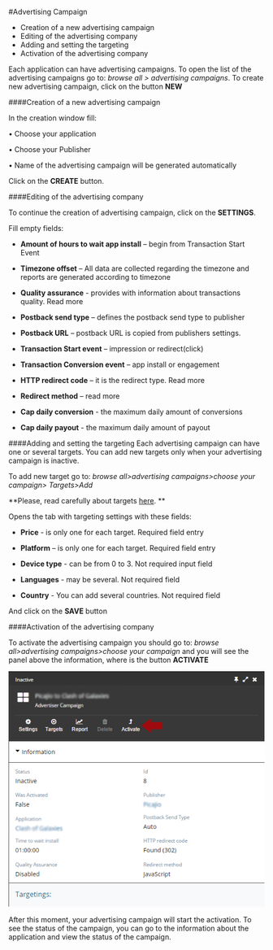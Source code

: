 #Advertising Campaign


* Creation of a new advertising campaign
* Editing of the advertising company
* Adding and setting the targeting
* Activation of the advertising company


Each application can have advertising campaigns. To open the list of the advertising campaigns go to: *browse all > advertising campaigns*. To create new advertising campaign, click on the button **NEW**

####Creation of a new advertising campaign

In the creation window fill:

•	Choose your application

•	Choose your Publisher

•	Name of the advertising campaign will be generated automatically 

Click on the **CREATE** button.

####Editing of the advertising company

To continue the creation of advertising campaign, click on the **SETTINGS**.

Fill empty fields:

* **Amount of hours to wait app install** – begin from Transaction Start Event

* **Timezone offset** – All data are collected regarding the timezone and reports are generated according to timezone

* **Quality assurance** - provides with information about transactions quality. Read more

* **Postback send type** – defines the postback send type to publisher

* **Postback URL** – postback URL is copied from publishers settings. 

* **Transaction Start event** – impression or redirect(click)

* **Transaction Conversion event** – app install or engagement 

* **HTTP redirect code** – it is the redirect type. Read more

* **Redirect method** – read more 

* **Cap daily conversion** - the maximum daily amount of conversions

* **Cap daily payout** - the maximum daily amount of payout


 ####Adding and setting the targeting
Each advertising  campaign can have one or several targets. You can add new targets only when your advertising campaign is inactive. 

To add new target go to: *browse all>advertising campaigns>choose your campaign> Targets>Add*

**Please, read carefully about targets [here](http://docs.adrout.net/targets.html). **

Opens the tab with targeting settings with these fields:

* **Price** - is only one for each target. Required field entry

* **Platform** – is only one for each target. Required field entry

* **Device type** - can be from 0 to 3. Not required input field

* **Languages** - may be several. Not required field

* **Country** - You can add several countries. Not required field

And click on the **SAVE** button


 ####Activation of the advertising company

To activate the advertising campaign you should go to: *browse all>advertising campaigns>choose your campaign* and you will see the panel above the information, where is the button **ACTIVATE**

![](../images/activation.jpg)

After this moment, your advertising campaign will start the activation. To see the status of the campaign, you can go to the information about the application and view the status of the campaign.

